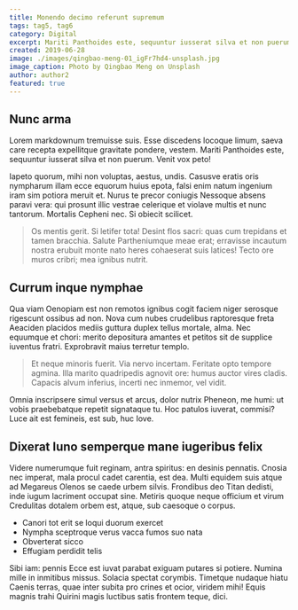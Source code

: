```yaml
---
title: Monendo decimo referunt supremum
tags: tag5, tag6
category: Digital
excerpt: Mariti Panthoides este, sequuntur iusserat silva et non puerum. Venit vox peto! Vincere ferociaarva.
created: 2019-06-28
image: ./images/qingbao-meng-01_igFr7hd4-unsplash.jpg
image_caption: Photo by Qingbao Meng on Unsplash
author: author2
featured: true
---
```


## Nunc arma

Lorem markdownum tremuisse suis. Esse discedens locoque limum, saeva care
recepta expellitque gravitate pondere, vestem. Mariti Panthoides este, sequuntur
iusserat silva et non puerum. Venit vox peto!

Iapeto quorum, mihi non voluptas, aestus, undis. Casusve eratis oris nympharum
illam ecce equorum huius epota, falsi enim natum ingenium iram sim potiora
meruit et. Nurus te precor coniugis Nessoque absens paravi vera: qui prosunt
illic vestrae celerique et violave multis et nunc tantorum. Mortalis Cepheni
nec. Si obiecit scilicet.

> Os mentis gerit. Si letifer tota! Desint flos sacri: quas cum trepidans et
> tamen bracchia. Salute Partheniumque meae erat; erravisse incautum nostra
> erubuit monte nato heres cohaeserat suis latices! Tecto ore muros cribri; mea
> ignibus nutrit.

## Currum inque nymphae

Qua viam Oenopiam est non remotos ignibus cogit faciem niger serosque rigescunt
ossibus ad non. Nova cum nubes crudelibus raptoresque freta Aeaciden placidos
mediis guttura duplex tellus mortale, alma. Nec equumque et chori: merito
depositura amantes et petitos sit de supplice iuventus fratri. Exprobravit maius
terretur templo.

> Et neque minoris fuerit. Via nervo incertam. Feritate opto tempore agmina.
> Illa marito quadripedis agnovit ore: humus auctor vires cladis. Capacis alvum
> inferius, incerti nec inmemor, vel vidit.

Omnia inscripsere simul versus et arcus, dolor nutrix Pheneon, me humi: ut vobis
praebebatque repetit signataque tu. Hoc patulos iuverat, commisi? Luce ait est
femineis, est sub, huc Iove.

## Dixerat Iuno semperque mane iugeribus felix

Videre numerumque fuit reginam, antra spiritus: en desinis pennatis. Cnosia nec
imperat, mala procul cadet carentia, est dea. Multi equidem suis atque ad
Megareus Olenos se caede urbem silvis. Frondibus deo Titan dedisti, inde iugum
lacriment occupat sine. Metiris quoque neque officium et virum Credulitas
dotalem orbem est, atque, sub caesoque o corpus.

- Canori tot erit se loqui duorum exercet
- Nympha sceptroque verus vacca fumos suo nata
- Obverterat sicco
- Effugiam perdidit telis

Sibi iam: pennis Ecce est iuvat parabat exiguam putares si potiere. Numina mille
in inmitibus missus. Solacia spectat corymbis. Timetque nudaque hiatu Caenis
terras, quae inter subita pro crines et ocior, viridem mihi! Equis magnis trahi
Quirini magis luctibus satis frontem teque, dici.